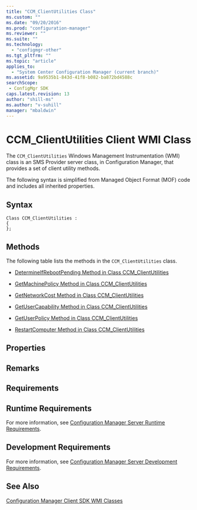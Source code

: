 ```yaml
---
title: "CCM_ClientUtilities Class"
ms.custom: ""
ms.date: "09/20/2016"
ms.prod: "configuration-manager"
ms.reviewer: ""
ms.suite: ""
ms.technology:
  - "configmgr-other"
ms.tgt_pltfrm: ""
ms.topic: "article"
applies_to:
  - "System Center Configuration Manager (current branch)"
ms.assetid: 9a9535b1-843d-41f8-b082-ba872bd4588csearchScope: - ConfigMgr SDK
caps.latest.revision: 13
author: "shill-ms"
ms.author: "v-suhill"
manager: "mbaldwin"
---
```

# CCM_ClientUtilities Client WMI Class
The `CCM_ClientUtilities` Windows Management Instrumentation (WMI) class is an SMS Provider server class, in Configuration Manager, that provides a set of client utility methods.   

 The following syntax is simplified from Managed Object Format (MOF) code and includes all inherited properties.  

## Syntax  

```  
Class CCM_ClientUtilities :    
{  
};  
```  

## Methods  
 The following table lists the methods in the `CCM_ClientUtilities` class.  

-   [DetermineIfRebootPending Method in Class CCM_ClientUtilities](../../../../../develop/reference/core/clients/sdk/determineifrebootpending-method-in-class-ccm_clientutilities.md)  

-   [GetMachinePolicy Method in Class CCM_ClientUtilities](../../../../../develop/reference/core/clients/sdk/getmachinepolicy-method-in-class-ccm_clientutilities.md)  

-   [GetNetworkCost Method in Class CCM_ClientUtilities](../../../../../develop/reference/core/clients/sdk/getnetworkcost-method-in-class-ccm_clientutilities.md)  

-   [GetUserCapability Method in Class CCM_ClientUtilities](../../../../../develop/reference/core/clients/sdk/getusercapability-method-in-class-ccm_clientutilities.md)  

-   [GetUserPolicy Method in Class CCM_ClientUtilities](../../../../../develop/reference/core/clients/sdk/getuserpolicy-method-in-class-ccm_clientutilities.md)  

-   [RestartComputer Method in Class CCM_ClientUtilities](../../../../../develop/reference/core/clients/sdk/restartcomputer-method-in-class-ccm_clientutilities.md)  

## Properties  

## Remarks  

## Requirements  

## Runtime Requirements  
 For more information, see [Configuration Manager Server Runtime Requirements](../../../../../develop/core/reqs/server-runtime-requirements.md).  

## Development Requirements  
 For more information, see [Configuration Manager Server Development Requirements](../../../../../develop/core/reqs/server-development-requirements.md).  

## See Also  
 [Configuration Manager Client SDK WMI Classes](../../../../../develop/reference/core/clients/sdk/client-sdk-wmi-classes.md)
